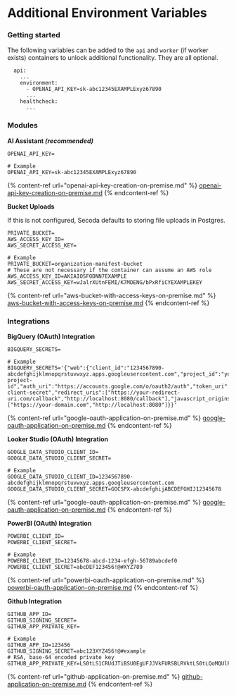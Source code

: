 # Additional Environment Variables

### Getting started

The following variables can be added to the `api` and `worker` (if worker exists) containers to unlock additional functionality. They are all optional.

```
  api:
    ...
    environment:
      - OPENAI_API_KEY=sk-abc12345EXAMPLExyz67890
      ...
    healthcheck:
      ...
```

### Modules

**AI Assistant&#x20;**_**(recommended)**_

```
OPENAI_API_KEY=

# Example
OPENAI_API_KEY=sk-abc12345EXAMPLExyz67890
```

{% content-ref url="openai-api-key-creation-on-premise.md" %}
[openai-api-key-creation-on-premise.md](openai-api-key-creation-on-premise.md)
{% endcontent-ref %}

**Bucket Uploads**

If this is not configured, Secoda defaults to storing file uploads in Postgres.

```
PRIVATE_BUCKET=
AWS_ACCESS_KEY_ID=
AWS_SECRET_ACCESS_KEY=

# Example
PRIVATE_BUCKET=organization-manifest-bucket
# These are not necessary if the container can assume an AWS role
AWS_ACCESS_KEY_ID=AKIAIOSFODNN7EXAMPLE
AWS_SECRET_ACCESS_KEY=wJalrXUtnFEMI/K7MDENG/bPxRfiCYEXAMPLEKEY
```

{% content-ref url="aws-bucket-with-access-keys-on-premise.md" %}
[aws-bucket-with-access-keys-on-premise.md](aws-bucket-with-access-keys-on-premise.md)
{% endcontent-ref %}

### Integrations

**BigQuery (OAuth) Integration**

```
BIGQUERY_SECRETS=

# Example
BIGQUERY_SECRETS='{"web":{"client_id":"1234567890-abcdefghijklmnopqrstuvwxyz.apps.googleusercontent.com","project_id":"your-project-id","auth_uri":"https://accounts.google.com/o/oauth2/auth","token_uri":"https://oauth2.googleapis.com/token","auth_provider_x509_cert_url":"https://www.googleapis.com/oauth2/v1/certs","client_secret":"your-client-secret","redirect_uris":["https://your-redirect-uri.com/callback","http://localhost:8080/callback"],"javascript_origins":["https://your-domain.com","http://localhost:8080"]}}'
```

{% content-ref url="google-oauth-application-on-premise.md" %}
[google-oauth-application-on-premise.md](google-oauth-application-on-premise.md)
{% endcontent-ref %}

**Looker Studio (OAuth) Integration**

```
GOOGLE_DATA_STUDIO_CLIENT_ID=
GOOGLE_DATA_STUDIO_CLIENT_SECRET=

# Example
GOOGLE_DATA_STUDIO_CLIENT_ID=1234567890-abcdefghijklmnopqrstuvwxyz.apps.googleusercontent.com
GOOGLE_DATA_STUDIO_CLIENT_SECRET=GOCSPX-abcdefghijABCDEFGHIJ12345678
```

{% content-ref url="google-oauth-application-on-premise.md" %}
[google-oauth-application-on-premise.md](google-oauth-application-on-premise.md)
{% endcontent-ref %}

**PowerBI (OAuth) Integration**

```
POWERBI_CLIENT_ID=
POWERBI_CLIENT_SECRET=

# Example
POWERBI_CLIENT_ID=12345678-abcd-1234-efgh-56789abcdef0
POWERBI_CLIENT_SECRET=abcDEF123456!@#XYZ789
```

{% content-ref url="powerbi-oauth-application-on-premise.md" %}
[powerbi-oauth-application-on-premise.md](powerbi-oauth-application-on-premise.md)
{% endcontent-ref %}

**Github Integration**

```
GITHUB_APP_ID=
GITHUB_SIGNING_SECRET=
GITHUB_APP_PRIVATE_KEY=

# Example
GITHUB_APP_ID=123456
GITHUB_SIGNING_SECRET=abc123XYZ456!@#example
# RSA, base-64 encoded private key
GITHUB_APP_PRIVATE_KEY=LS0tLS1CRUdJTiBSU0EgUFJJVkFURSBLRVktLS0tLQoMQUlFQW9NKlRoU
```

{% content-ref url="github-application-on-premise.md" %}
[github-application-on-premise.md](github-application-on-premise.md)
{% endcontent-ref %}
